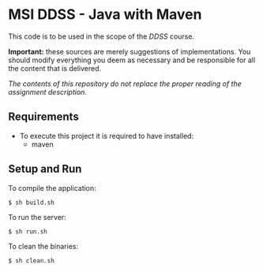 MSI DDSS - Java with Maven
=====

This code is to be used in the scope of the *DDSS* course.

**Important:** these sources are merely suggestions of implementations. 
You should modify everything you deem as necessary and be responsible for all the content that is delivered.

*The contents of this repository do not replace the proper reading of the assignment description.*


Requirements
---
- To execute this project it is required to have installed:
    * maven


Setup and Run
---
To compile the application:

`$ sh build.sh`


To run the server:

`$ sh run.sh`

To clean the binaries:

`$ sh clean.sh`


 
